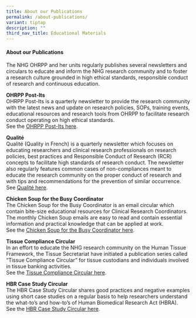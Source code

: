 ```yaml
---
title: About our Publications
permalink: /about-publications/
variant: tiptap
description: ""
third_nav_title: Educational Materials
---
```

<h4><strong>About our Publications</strong></h4>
<p>The NHG OHRPP and her units regularly publishes several newsletters and
circulars to educate and inform the NHG research community and to foster
a research culture grounded in high ethical standards, responsible conduct
of research and continuous education.</p>
<p></p>
<p><strong>OHRPP Post-Its</strong>
<br>OHRPP Post-Its is a quarterly newsletter to provide the research community
with the latest news and update on research policies, SOPs, training events,
educational resources and research tools from OHRPP to facilitate research
conduct operating on high ethical standards.
<br>See the <a href="/ohrpp-post-its/" rel="noopener nofollow" target="_blank">OHRPP Post-Its here</a>.</p>
<p></p>
<p><strong>Qualité</strong>
<br>Qualité (Quality in French) is a quarterly newsletter which focuses on
educating researchers and clinical research professionals on research policies,
best practices and Responsible Conduct of Research (RCR) concepts to facilitate
high standards of research conduct. The newsletter also regularly features
common cases of non-compliances meant to educate the research community
on the proper conduct of research and with tips and recommendations for
the prevention of similar occurrence.
<br>See <a href="/qualite/" rel="noopener nofollow" target="_blank">Qualité here</a>.</p>
<p></p>
<p><strong>Chicken Soup for the Busy Coordinator</strong>
<br>The Chicken Soup for the Busy Coordinator is an email circular which contain
bite-size educational resources for Clinical Research Coordinators. The
monthly Chicken Soup emails are easy to read and contain essential information
and practical knowledge that can be applied at work.
<br>See the <a href="/chicken-soup-for-the-busy-coordinator/" rel="noopener nofollow" target="_blank">Chicken Soup for the Busy Coordinator here</a>.</p>
<p></p>
<p><strong>Tissue Compliance Circular</strong>
<br>In an effort to educate the NHG research community on the Human Tissue
Framework, the Tissue Secretariat have initiated a publication series called
“Tissue Compliance Circular” for tissue custodians and individuals involved
in tissue banking activities.
<br>See the <a href="/tissue-compliance-circular/" rel="noopener nofollow" target="_blank">Tissue Compliance Circular here</a>.</p>
<p></p>
<p><strong>HBR Case Study Circular</strong>
<br>The HBR Case Study Circular shares good practices and negative examples
using short case studies on a regular basis to help researchers understand
the what-to’s and how-to’s of Human Biomedical Research Act (HBRA).
<br>See the <a href="/hbr-case-studies/" rel="noopener nofollow" target="_blank">HBR Case Study Circular here</a>.</p>
<p></p>
<p></p>